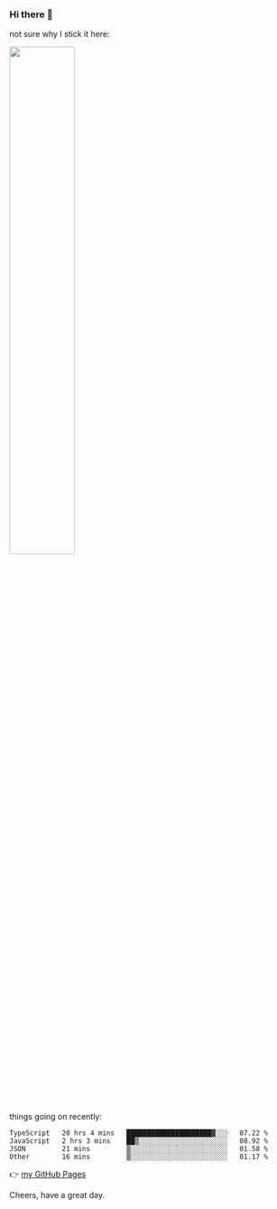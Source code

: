 ### Hi there 👋

not sure why I stick it here:

[<img width="48%" src="https://github-readme-stats.vercel.app/api?username=ykzhukian&show_icons=true&theme=dracula">](https://github.com/anuraghazra/github-readme-stats)


things going on recently:

<!--START_SECTION:waka-->

```text
TypeScript   20 hrs 4 mins   █████████████████████▓░░░   87.22 %
JavaScript   2 hrs 3 mins    ██▒░░░░░░░░░░░░░░░░░░░░░░   08.92 %
JSON         21 mins         ▒░░░░░░░░░░░░░░░░░░░░░░░░   01.58 %
Other        16 mins         ▒░░░░░░░░░░░░░░░░░░░░░░░░   01.17 %
```

<!--END_SECTION:waka-->

👉 [my GitHub Pages](https://ykzhukian.github.io)

Cheers, have a great day.

